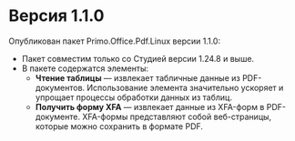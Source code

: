 # Версия 1.1.0

Опубликован пакет Primo.Office.Pdf.Linux версии 1.1.0:
* Пакет совместим только со Студией версии 1.24.8 и выше. 
* В пакете содержатся элементы:
  * **Чтение таблицы** — извлекает табличные данные из PDF-документов. Использование элемента значительно ускоряет и упрощает процессы обработки данных из таблиц.
  * **Получить форму XFA** — извлекает данные из XFA-форм в PDF-документе. XFA-формы представляют собой веб-страницы, которые можно сохранить в формате PDF.

